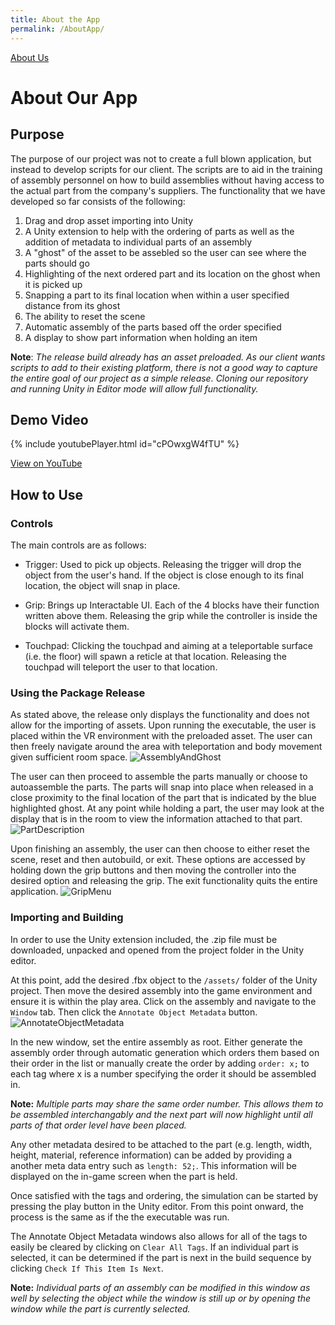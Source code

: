 ```yaml
---
title: About the App
permalink: /AboutApp/
---
```


[About Us](/Beautiful-Open-Ended-Interior-Graphics/AboutUs/ "About Us")

# About Our App
## Purpose
The purpose of our project was not to create a full blown application, but instead to develop scripts for our client. The scripts are to aid in the training of assembly personnel on how to build assemblies without having access to the actual part from the company's suppliers. The functionality that we have developed so far consists of the following:
  1. Drag and drop asset importing into Unity
  2. A Unity extension to help with the ordering of parts as well as the addition of metadata to individual parts of an assembly
  3. A "ghost" of the asset to be assebled so the user can see where the parts should go
  4. Highlighting of the next ordered part and its location on the ghost when it is picked up
  5. Snapping a part to its final location when within a user specified distance from its ghost
  6. The ability to reset the scene
  7. Automatic assembly of the parts based off the order specified
  8. A display to show part information when holding an item

__Note__: _The release build already has an asset preloaded. As our client wants scripts to add to their existing platform, there is not a good way to capture the entire goal of our project as a simple release. Cloning our repository and running Unity in Editor mode will allow full functionality._

## Demo Video

{% include youtubePlayer.html id="cPOwxgW4fTU" %}

[View on YouTube](https://www.youtube.com/watch?v=cPOwxgW4fTU "View on YouTube")

## How to Use
### Controls

The main controls are as follows:

* Trigger: Used to pick up objects. Releasing the trigger will drop the object from the user's hand. If the object is close enough to its final location, the object will snap in place.

* Grip: Brings up Interactable UI. Each of the 4 blocks have their function written above them. Releasing the grip while the controller is inside the blocks will activate them.

* Touchpad: Clicking the touchpad and aiming at a teleportable surface (i.e. the floor) will spawn a reticle at that location. Releasing the touchpad will teleport the user to that location.

### Using the Package Release

As stated above, the release only displays the functionality and does not allow for the importing of assets. Upon running the executable, the user is placed within the VR environment with the preloaded asset. The user can then freely navigate around the area with teleportation and body movement given sufficient room space.
![AssemblyAndGhost](https://github.com/SCCapstone/Beautiful-Open-Ended-Interior-Graphics/blob/master/Screenshots/AssemblyAndGhost.png?raw=true)

The user can then proceed to assemble the parts manually or choose to autoassemble the parts. The parts will snap into place when released in a close proximity to the final location of the part that is indicated by the blue highlighted ghost. At any point while holding a part, the user may look at the display that is in the room to view the information attached to that part.
![PartDescription](https://github.com/SCCapstone/Beautiful-Open-Ended-Interior-Graphics/blob/master/Screenshots/PartDescription.png?raw=true)

Upon finishing an assembly, the user can then choose to either reset the scene, reset and then autobuild, or exit. These options are accessed by holding down the grip buttons and then moving the controller into the desired option and releasing the grip. The exit functionality quits the entire application.
![GripMenu](https://github.com/SCCapstone/Beautiful-Open-Ended-Interior-Graphics/blob/master/Screenshots/GripMenu.png?raw=true)

### Importing and Building

In order to use the Unity extension included, the .zip file must be downloaded, unpacked and opened from the project folder in the Unity editor.

At this point, add the desired .fbx object to the `/assets/` folder of the Unity project. Then move the desired assembly into the game environment and ensure it is within the play area. Click on the assembly and navigate to the `Window` tab. Then click the `Annotate Object Metadata` button.
![AnnotateObjectMetadata](https://github.com/SCCapstone/Beautiful-Open-Ended-Interior-Graphics/blob/master/Screenshots/AnnotateObjectMetadata.png?raw=true)

In the new window, set the entire assembly as root. Either generate the assembly order through automatic generation which orders them based on their order in the list or manually create the order by adding `order: x;` to each tag where x is a number specifying the order it should be assembled in.

__Note:__ _Multiple parts may share the same order number. This allows them to be assembled interchangably and the next part will now highlight until all parts of that order level have been placed._

Any other metadata desired to be attached to the part (e.g. length, width, height, material, reference information) can be added by providing a another meta data entry such as `length: 52;`. This information will be displayed on the in-game screen when the part is held.

Once satisfied with the tags and ordering, the simulation can be started by pressing the play button in the Unity editor. From this point onward, the process is the same as if the the executable was run.

The Annotate Object Metadata windows also allows for all of the tags to easily be cleared by clicking on `Clear All Tags`. If an individual part is selected, it can be determined if the part is next in the build sequence by clicking `Check If This Item Is Next`.

__Note:__ _Individual parts of an assembly can be modified in this window as well by selecting the object while the window is still up or by opening the window while the part is currently selected._
